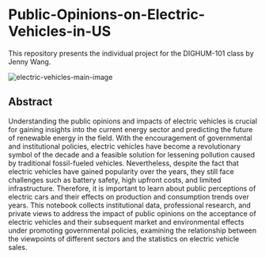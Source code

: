 # Public-Opinions-on-Electric-Vehicles-in-US
This repository presents the individual project for the DIGHUM-101 class by Jenny Wang.

![electric-vehicles-main-image](https://github.com/Jennyw-108/Public-Opinions-on-Electric-Vehicles-in-US/assets/100659563/ccadf2fb-0239-4ace-a19e-7059e7f925eb)

## Abstract
Understanding the public opinions and impacts of electric vehicles is crucial for gaining insights into the current energy sector and predicting the future of renewable energy in the field. With the encouragement of governmental and institutional policies, electric vehicles have become a revolutionary symbol of the decade and a feasible solution for lessening pollution caused by traditional fossil-fueled vehicles. Nevertheless, despite the fact that electric vehicles have gained popularity over the years, they still face challenges such as battery safety, high upfront costs, and limited infrastructure. Therefore, it is important to learn about public perceptions of electric cars and their effects on production and consumption trends over years. This notebook collects institutional data, professional research, and private views to address the impact of public opinions on the acceptance of electric vehicles and their subsequent market and environmental effects under promoting governmental policies, examining the relationship between the viewpoints of different sectors and the statistics on electric vehicle sales.
